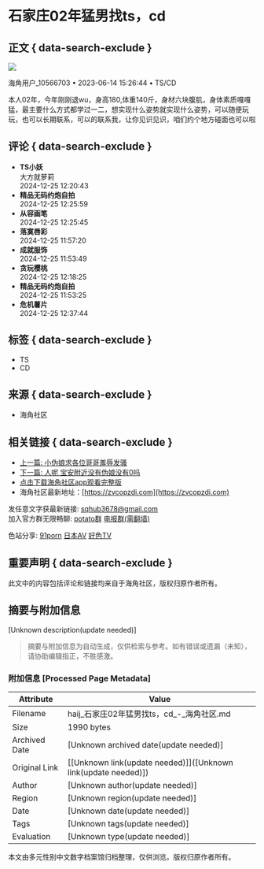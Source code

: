 # 石家庄02年猛男找ts，cd

## 正文 { data-search-exclude }


![](https://mc.yandex.ru/watch/99139820)

海角用户_10566703 • 2023-06-14 15:26:44 • TS/CD

本人02年，今年刚刚退wu，身高180,体重140斤，身材六块腹肌，身体素质嘎嘎猛，最主要什么方式都学过一二，想实现什么姿势就实现什么姿势，可以随便玩玩，也可以长期联系，可以的联系我，让你见识见识，咱们约个地方碰面也可以啦

## 评论 { data-search-exclude }

- **TS小妖**  
  大方就萝莉  
  2024-12-25 12:20:43
- **精品无码约炮自拍**  
  2024-12-25 12:25:59
- **从容画笔**  
  2024-12-25 12:25:45
- **落寞唇彩**  
  2024-12-25 11:57:20
- **成就服饰**  
  2024-12-25 11:53:49
- **贪玩樱桃**  
  2024-12-25 12:18:25
- **精品无码约炮自拍**  
  2024-12-25 11:53:25
- **危机薯片**  
  2024-12-25 12:37:44

## 标签 { data-search-exclude }
- TS
- CD

## 来源 { data-search-exclude }
- 海角社区

## 相关链接 { data-search-exclude }
- [上一篇: 小伪娘求各位哥哥羞辱发骚](https://ard/1_9_41_142032/海角社区/真爱/TS/CD/小伪娘求各位哥哥羞辱发骚.html)
- [下一篇: 人呢 宝安附近没有伪娘没有0吗](https://ard/1_9_41_142034/海角社区/真爱/TS/CD/人呢%20宝安附近没有伪娘没有0吗.html)
- [点击下载海角社区app观看完整版](https://b119b.bxhfpbv.com/aff-ZXWd)
- 海角社区最新地址：[https://zvcopzdi.com](https://zvcopzdi.com)

发任意文字获最新链接: sqhub3678@gmail.com  
加入官方群无限畅聊: [potato群](https://dlptm.org/joinchat/cdOyqPU2Ho7W7eYErCECsg) [电报群(需翻墙)](https://t.me/haijiao24)  

色站分享: [91porn](https://91porna.com) [日本AV](https://wantav.com) [好色TV](https://17haose.com)

## 重要声明 { data-search-exclude }
此文中的内容包括评论和链接均来自于海角社区，版权归原作者所有。
<!-- tcd_original_link https://haij.cc/ard/1_9_41_142033/%E6%B5%B7%E8%A7%92%E7%A4%BE%E5%8C%BA/%E7%9C%9F%E7%88%B1/TS/CD/%E7%9F%B3%E5%AE%B6%E5%BA%8402%E5%B9%B4%E7%8C%9B%E7%94%B7%E6%89%BEts%EF%BC%8Ccd.html -->


## 摘要与附加信息

<!-- tcd_abstract -->
[Unknown description(update needed)]
<!-- tcd_abstract_end -->

> 摘要与附加信息为自动生成，仅供检索与参考。如有错误或遗漏（未知），请协助编辑指正，不胜感激。

### 附加信息 [Processed Page Metadata]

| Attribute       | Value                                  |
|-----------------|----------------------------------------|
| Filename        | haij_石家庄02年猛男找ts，cd_-_海角社区.md                             |
| Size            | 1990 bytes                           |
| Archived Date   | [Unknown archived date(update needed)]                             |
| Original Link   | [[Unknown link(update needed)]]([Unknown link(update needed)])                       |
| Author          | [Unknown author(update needed)]                               |
| Region          | [Unknown region(update needed)]                               |
| Date            | [Unknown date(update needed)]                                 |
| Tags            | [Unknown tags(update needed)]                                 |
| Evaluation            | [Unknown type(update needed)]                                 |
<!-- tcd_table_end -->

本文由多元性别中文数字档案馆归档整理，仅供浏览。版权归原作者所有。
